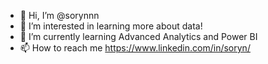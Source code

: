 - 👋 Hi, I’m @sorynnn
- 👀 I’m interested in learning more about data!
- 🌱 I’m currently learning Advanced Analytics and Power BI
- 📫 How to reach me https://www.linkedin.com/in/soryn/ 

<!---
sorynnn/sorynnn is a ✨ special ✨ repository because its `README.md` (this file) appears on your GitHub profile.
You can click the Preview link to take a look at your changes.
--->
